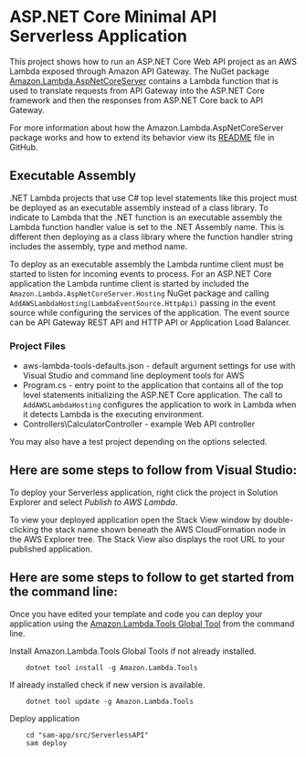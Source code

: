 # ASP.NET Core Minimal API Serverless Application

This project shows how to run an ASP.NET Core Web API project as an AWS Lambda exposed through Amazon API Gateway. The
NuGet package [Amazon.Lambda.AspNetCoreServer](https://www.nuget.org/packages/Amazon.Lambda.AspNetCoreServer) contains a
Lambda function that is used to translate requests from API Gateway into the ASP.NET Core framework and then the
responses from ASP.NET Core back to API Gateway.

For more information about how the Amazon.Lambda.AspNetCoreServer package works and how to extend its behavior view
its [README](https://github.com/aws/aws-lambda-dotnet/blob/master/Libraries/src/Amazon.Lambda.AspNetCoreServer/README.md)
file in GitHub.

## Executable Assembly ##

.NET Lambda projects that use C# top level statements like this project must be deployed as an executable assembly
instead of a class library. To indicate to Lambda that the .NET function is an executable assembly the
Lambda function handler value is set to the .NET Assembly name. This is different then deploying as a class library
where the function handler string includes the assembly, type and method name.

To deploy as an executable assembly the Lambda runtime client must be started to listen for incoming events to process.
For an ASP.NET Core application the Lambda runtime client is started by included the
`Amazon.Lambda.AspNetCoreServer.Hosting` NuGet package and calling `AddAWSLambdaHosting(LambdaEventSource.HttpApi)`
passing in the event source while configuring the services of the application. The
event source can be API Gateway REST API and HTTP API or Application Load Balancer.

### Project Files ###

* aws-lambda-tools-defaults.json - default argument settings for use with Visual Studio and command line deployment
  tools for AWS
* Program.cs - entry point to the application that contains all of the top level statements initializing the ASP.NET
  Core application.
  The call to `AddAWSLambdaHosting` configures the application to work in Lambda when it detects Lambda is the executing
  environment.
* Controllers\CalculatorController - example Web API controller

You may also have a test project depending on the options selected.

## Here are some steps to follow from Visual Studio:

To deploy your Serverless application, right click the project in Solution Explorer and select *Publish to AWS Lambda*.

To view your deployed application open the Stack View window by double-clicking the stack name shown beneath the AWS
CloudFormation node in the AWS Explorer tree. The Stack View also displays the root URL to your published application.

## Here are some steps to follow to get started from the command line:

Once you have edited your template and code you can deploy your application using
the [Amazon.Lambda.Tools Global Tool](https://github.com/aws/aws-extensions-for-dotnet-cli#aws-lambda-amazonlambdatools)
from the command line.

Install Amazon.Lambda.Tools Global Tools if not already installed.

```
    dotnet tool install -g Amazon.Lambda.Tools
```

If already installed check if new version is available.

```
    dotnet tool update -g Amazon.Lambda.Tools
```

Deploy application

```
    cd "sam-app/src/ServerlessAPI"
    sam deploy
```
